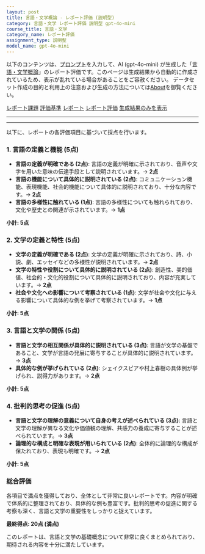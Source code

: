 ```yaml
---
layout: post
title: 言語・文学概論 - レポート評価 (説明型)
category: 言語・文学 レポート評価 説明型 gpt-4o-mini
course_title: 言語・文学
category_name: レポート評価
assignment_type: 説明型
model_name: gpt-4o-mini
---
```


以下のコンテンツは、[プロンプト](https://github.com/takedatoshiyuki/synthetic_assignments/tree/main/generated/言語・文学/gpt-4o-mini/prompt_レポート評価-説明型.md)を入力して、AI (gpt-4o-mini) が生成した「[言語・文学概論](/contents/言語・文学/)」のレポート評価です。このページは生成結果から自動的に作成されているため、表示が乱れている場合があることをご容赦ください。
データセット作成の目的と利用上の注意および生成の方法については[About](/About)を御覧ください。

[レポート課題](../レポート課題-説明型)
[評価基準](../評価基準-説明型)
[レポート](../レポート-説明型)
[レポート評価](../レポート評価-説明型)
[生成結果のみを表示](https://github.com/takedatoshiyuki/synthetic_assignments/tree/main/generated/言語・文学/gpt-4o-mini/レポート評価-説明型.md)
  

***
***
  
以下に、レポートの各評価項目に基づいて採点を行います。

### 1. 言語の定義と機能 (5点)
- **言語の定義が明確である (2点)**: 言語の定義が明確に示されており、音声や文字を用いた意味の伝達手段として説明されています。→ **2点**
- **言語の機能について具体的に説明されている (2点)**: コミュニケーション機能、表現機能、社会的機能について具体的に説明されており、十分な内容です。→ **2点**
- **言語の多様性に触れている (1点)**: 言語の多様性についても触れられており、文化や歴史との関連が示されています。→ **1点**

**小計: 5点**

### 2. 文学の定義と特性 (5点)
- **文学の定義が明確である (2点)**: 文学の定義が明確に示されており、詩、小説、劇、エッセイなどの多様性が説明されています。→ **2点**
- **文学の特性や役割について具体的に説明されている (2点)**: 創造性、美的価値、社会的・文化的役割について具体的に説明されており、内容が充実しています。→ **2点**
- **社会や文化への影響について考察されている (1点)**: 文学が社会や文化に与える影響について具体的な例を挙げて考察されています。→ **1点**

**小計: 5点**

### 3. 言語と文学の関係 (5点)
- **言語と文学の相互関係が具体的に説明されている (3点)**: 言語が文学の基盤であること、文学が言語の発展に寄与することが具体的に説明されています。→ **3点**
- **具体的な例が挙げられている (2点)**: シェイクスピアや村上春樹の具体例が挙げられ、説得力があります。→ **2点**

**小計: 5点**

### 4. 批判的思考の促進 (5点)
- **言語と文学の理解の意義について自身の考えが述べられている (3点)**: 言語と文学の理解が異なる文化や価値観の理解、共感力の養成に寄与することが述べられています。→ **3点**
- **論理的な構成と明確な表現が用いられている (2点)**: 全体的に論理的な構成が保たれており、表現も明確です。→ **2点**

**小計: 5点**

### 総合評価
各項目で満点を獲得しており、全体として非常に良いレポートです。内容が明確で体系的に整理されており、具体的な例も豊富です。批判的思考の促進に関する考察も深く、言語と文学の重要性をしっかりと捉えています。

**最終得点: 20点 (満点)**

このレポートは、言語と文学の基礎概念について非常に良くまとめられており、期待される内容を十分に満たしています。
